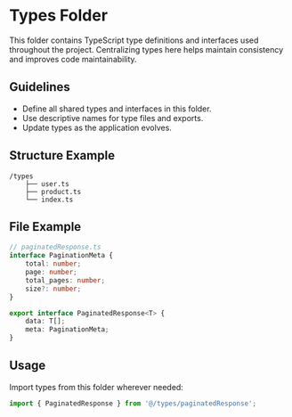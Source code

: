 # Types Folder

This folder contains TypeScript type definitions and interfaces used throughout the project. Centralizing types here helps maintain consistency and improves code maintainability.

## Guidelines

- Define all shared types and interfaces in this folder.
- Use descriptive names for type files and exports.
- Update types as the application evolves.

## Structure Example

```
/types
    ├── user.ts
    ├── product.ts
    └── index.ts
```

## File Example

```typescript
// paginatedResponse.ts
interface PaginationMeta {
    total: number;
    page: number;
    total_pages: number;
    size?: number;
}

export interface PaginatedResponse<T> {
    data: T[];
    meta: PaginationMeta;
}
```

## Usage

Import types from this folder wherever needed:

```typescript
import { PaginatedResponse } from '@/types/paginatedResponse';
```